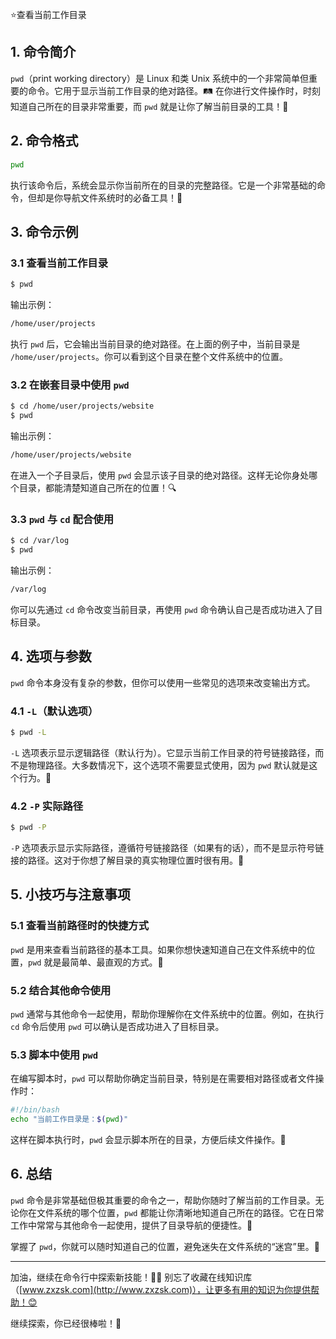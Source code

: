 ⭐查看当前工作目录

## 1. 命令简介

`pwd`（print working directory）是 Linux 和类 Unix 系统中的一个非常简单但重要的命令。它用于显示当前工作目录的绝对路径。🛤️ 在你进行文件操作时，时刻知道自己所在的目录非常重要，而 `pwd` 就是让你了解当前目录的工具！🚀

## 2. 命令格式

```bash
pwd
```

执行该命令后，系统会显示你当前所在的目录的完整路径。它是一个非常基础的命令，但却是你导航文件系统时的必备工具！📂

## 3. 命令示例

### 3.1 **查看当前工作目录**

```bash
$ pwd
```

输出示例：

```bash
/home/user/projects
```

执行 `pwd` 后，它会输出当前目录的绝对路径。在上面的例子中，当前目录是 `/home/user/projects`。你可以看到这个目录在整个文件系统中的位置。

### 3.2 **在嵌套目录中使用 `pwd`**

```bash
$ cd /home/user/projects/website
$ pwd
```

输出示例：

```bash
/home/user/projects/website
```

在进入一个子目录后，使用 `pwd` 会显示该子目录的绝对路径。这样无论你身处哪个目录，都能清楚知道自己所在的位置！🔍

### 3.3 **`pwd` 与 `cd` 配合使用**

```bash
$ cd /var/log
$ pwd
```

输出示例：

```bash
/var/log
```

你可以先通过 `cd` 命令改变当前目录，再使用 `pwd` 命令确认自己是否成功进入了目标目录。

## 4. 选项与参数

`pwd` 命令本身没有复杂的参数，但你可以使用一些常见的选项来改变输出方式。

### 4.1 **`-L`（默认选项）**

```bash
$ pwd -L
```

`-L` 选项表示显示逻辑路径（默认行为）。它显示当前工作目录的符号链接路径，而不是物理路径。大多数情况下，这个选项不需要显式使用，因为 `pwd` 默认就是这个行为。🔄

### 4.2 **`-P`  实际路径** 

```bash
$ pwd -P
```

`-P` 选项表示显示实际路径，遵循符号链接路径（如果有的话），而不是显示符号链接的路径。这对于你想了解目录的真实物理位置时很有用。🔗

## 5. 小技巧与注意事项

### 5.1 **查看当前路径时的快捷方式**

`pwd` 是用来查看当前路径的基本工具。如果你想快速知道自己在文件系统中的位置，`pwd` 就是最简单、最直观的方式。📍

### 5.2 **结合其他命令使用**

`pwd` 通常与其他命令一起使用，帮助你理解你在文件系统中的位置。例如，在执行 `cd` 命令后使用 `pwd` 可以确认是否成功进入了目标目录。

### 5.3 **脚本中使用 `pwd`**

在编写脚本时，`pwd` 可以帮助你确定当前目录，特别是在需要相对路径或者文件操作时：

```bash
#!/bin/bash
echo "当前工作目录是：$(pwd)"
```

这样在脚本执行时，`pwd` 会显示脚本所在的目录，方便后续文件操作。📜

## 6. 总结

`pwd` 命令是非常基础但极其重要的命令之一，帮助你随时了解当前的工作目录。无论你在文件系统的哪个位置，`pwd` 都能让你清晰地知道自己所在的路径。它在日常工作中常常与其他命令一起使用，提供了目录导航的便捷性。📂

掌握了 `pwd`，你就可以随时知道自己的位置，避免迷失在文件系统的“迷宫”里。🎯

---

加油，继续在命令行中探索新技能！💪🏻 别忘了收藏在线知识库（[www.zxzsk.com](http://www.zxzsk.com)），让更多有用的知识为你提供帮助！😊

继续探索，你已经很棒啦！🌟